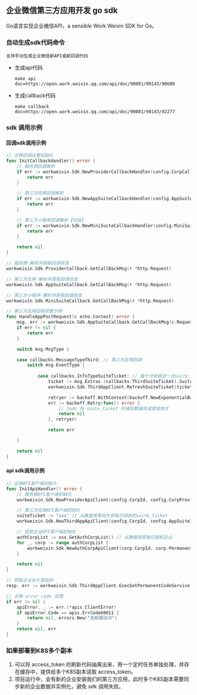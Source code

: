 ## 企业微信第三方应用开发 go sdk

Go语言实现企业微信API，a sensible Work Weixin SDK for Go。

### 自动生成sdk代码命令

`支持手动生成企业微信新API或新回调代码`

- 生成api代码
    
    `make api doc=https://open.work.weixin.qq.com/api/doc/90001/90143/90600`

- 生成callback代码

    `make callback doc=https://open.work.weixin.qq.com/api/doc/90001/90143/92277`


### sdk 调用示例

#### 回调sdk调用示例

```go
// 企微回调设置初始化
func InitCallbackHandler() error {
    // 服务商回调解析
    if err := workweixin.Sdk.NewProviderCallbackHandler(config.CorpCallbackToken, config.CorpCallbackEncodingAESKey); err != nil {
        return err
    }

    // 第三方应用回调解析
    if err := workweixin.Sdk.NewAppSuiteCallbackHandler(config.AppSuiteCallbackToken, config.AppSuiteCallbackEncodingAESKey); err != nil {
        return err
    }

    // 第三方小程序回调解析【可选】
    if err := workweixin.Sdk.NewMiniSuiteCallbackHandler(config.MiniSuiteCallbackToken, config.MiniSuiteCallbackEncodingAESKey); err != nil {
        return err
    }

    return nil
}

// 服务商-解析并获取回调信息
workweixin.Sdk.ProviderCallback.GetCallBackMsg(r *http.Request)

// 第三方应用-解析并获取回调信息
workweixin.Sdk.AppSuiteCallback.GetCallBackMsg(r *http.Request)

// 第三方小程序-解析并获取回调信息
workweixin.Sdk.MiniSuiteCallback.GetCallBackMsg(r *http.Request)

// 第三方应用回调完整示例
func HandleAppPostRequest(c echo.Context) error {
    msg, err := workweixin.Sdk.AppSuiteCallback.GetCallBackMsg(c.Request())
    if err != nil {
        return err
    }

    switch msg.MsgType {

    case callbacks.MessageTypeThird: // 第三方应用回调
        switch msg.EventType {
        
            case callbacks.InfoTypeSuiteTicket: // 每十分钟推送一次suite_ticket
                ticket := msg.Extras.(callbacks.ThirdSuiteTicket).SuiteTicket.Text
                workweixin.Sdk.ThirdAppClient.RefreshSuiteTicket(ticket)

                retryer := backoff.WithContext(backoff.NewExponentialBackOff(), context.Background())
                err := backoff.Retry(func() error {
                    // todo 将 suite_ticket 存储在数据库或其他地方
                    return nil
                }, retryer)

                return err

    }

    return nil
}
```

#### api sdk调用示例

```go
// 企微API客户端初始化
func InitApiHandler() error {
    // 服务商API客户端初始化
    workweixin.Sdk.NewProviderApiClient(config.CorpId, config.CorpProviderSecret)

    // 第三方应用API客户端初始化
    suiteTicket := "xxx" // 从数据库等地方获取已得到的suite_ticket
    workweixin.Sdk.NewThirdAppApiClient(config.CorpId, config.AppSuiteId, config.AppSuiteSecret, suiteTicket)

    // 授权企业API客户端初始化
    authCorpList := xxx.GetAuthCorpList() // 从数据库获取已授权企业
    for _, corp := range authCorpList {
        workweixin.Sdk.NewAuthCorpApiClient(corp.CorpId, corp.PermanentCode, workweixin.Sdk.ThirdAppClient)
    }

    return nil
}

// 获取企业永久授权码
resp, err := workweixin.Sdk.ThirdAppClient.ExecGetPermanentCodeService(apis.ReqGetPermanentCodeService{AuthCode: authCode})

// 企微 error code 处理
if err != nil {
    apiError, _ := err.(*apis.ClientError)
    if apiError.Code == apis.ErrCode60011 {
        return nil, errors.New("无权限访问")
    }
    return nil, err
}
```

### 如果部署到K8S多个副本

1. 可以将 access_token 的刷新代码抽离出来，用一个定时任务单独处理，并存在缓存中，提供给多个K8S副本读取 access_token。
2. 项目运行中，会有新的企业安装我们的第三方应用，此时多个K8S副本需要同步新的企业数据并实例化，避免 sdk 调用失败。
